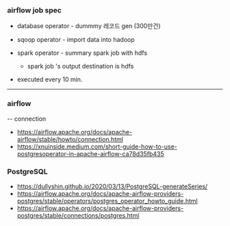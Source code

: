 ### airflow job spec ###

* database operator - dummmy 레코드 gen (300만건)
* sqoop operator - import data into hadoop 
* spark operator - summary spark job with hdfs
  - spark job 's output destination is hdfs

* executed every 10 min.

------------
### airflow ###

-- connection 
* https://airflow.apache.org/docs/apache-airflow/stable/howto/connection.html
* https://xnuinside.medium.com/short-guide-how-to-use-postgresoperator-in-apache-airflow-ca78d35fb435

### PostgreSQL ###

* https://dullyshin.github.io/2020/03/13/PostgreSQL-generateSeries/
* https://airflow.apache.org/docs/apache-airflow-providers-postgres/stable/operators/postgres_operator_howto_guide.html
* https://airflow.apache.org/docs/apache-airflow-providers-postgres/stable/connections/postgres.html

```



```
